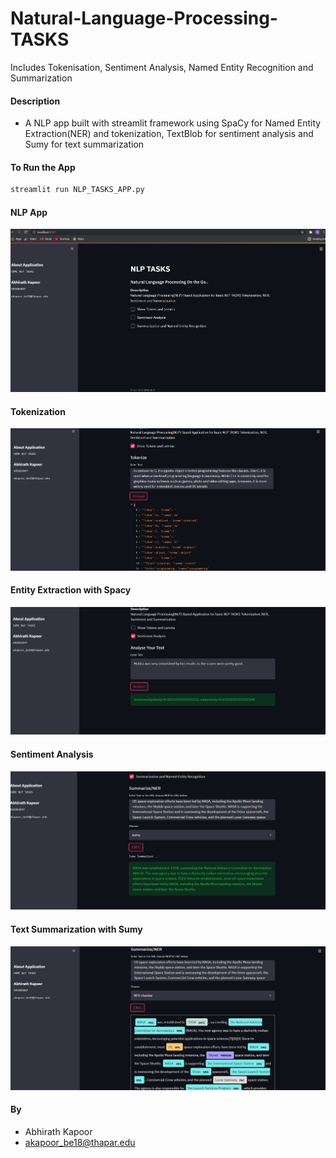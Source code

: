 # Natural-Language-Processing-TASKS
Includes Tokenisation, Sentiment Analysis, Named Entity Recognition and Summarization  

#### Description
+ A NLP app built with streamlit framework using SpaCy for Named Entity Extraction(NER) and tokenization, TextBlob for sentiment analysis and  Sumy for text summarization

#### To Run the App
```bash
streamlit run NLP_TASKS_APP.py
```

#### NLP App
![](images/mlproj1.JPG)


#### Tokenization
![](images/mlproj2.JPG)

#### Entity Extraction with Spacy
![](images/mlproj3.JPG)

#### Sentiment Analysis
![](images/mlproj4.JPG)

#### Text Summarization with Sumy
![](images/mlproj5.JPG)


#### By
+ Abhirath Kapoor
+ akapoor_be18@thapar.edu
